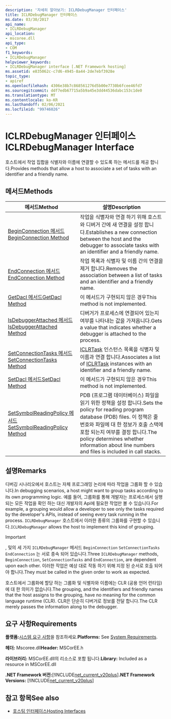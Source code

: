```yaml
---
description: '자세히 알아보기: ICLRDebugManager 인터페이스'
title: ICLRDebugManager 인터페이스
ms.date: 03/30/2017
api_name:
- ICLRDebugManager
api_location:
- mscoree.dll
api_type:
- COM
f1_keywords:
- ICLRDebugManager
helpviewer_keywords:
- ICLRDebugManager interface [.NET Framework hosting]
ms.assetid: e835062c-c7d6-4945-8a44-2de7ebf3928e
topic_type:
- apiref
ms.openlocfilehash: 4306e38b7c868561276d5b00e7730b6fcee46fd7
ms.sourcegitcommit: ddf7edb67715a5b9a45e3dd44536dabc153c1de0
ms.translationtype: MT
ms.contentlocale: ko-KR
ms.lasthandoff: 02/06/2021
ms.locfileid: "99746026"
---
```

# <a name="iclrdebugmanager-interface"></a><span data-ttu-id="bc8c7-103">ICLRDebugManager 인터페이스</span><span class="sxs-lookup"><span data-stu-id="bc8c7-103">ICLRDebugManager Interface</span></span>

<span data-ttu-id="bc8c7-104">호스트에서 작업 집합을 식별자와 이름에 연결할 수 있도록 하는 메서드를 제공 합니다.</span><span class="sxs-lookup"><span data-stu-id="bc8c7-104">Provides methods that allow a host to associate a set of tasks with an identifier and a friendly name.</span></span>  
  
## <a name="methods"></a><span data-ttu-id="bc8c7-105">메서드</span><span class="sxs-lookup"><span data-stu-id="bc8c7-105">Methods</span></span>  
  
|<span data-ttu-id="bc8c7-106">메서드</span><span class="sxs-lookup"><span data-stu-id="bc8c7-106">Method</span></span>|<span data-ttu-id="bc8c7-107">설명</span><span class="sxs-lookup"><span data-stu-id="bc8c7-107">Description</span></span>|  
|------------|-----------------|  
|[<span data-ttu-id="bc8c7-108">BeginConnection 메서드</span><span class="sxs-lookup"><span data-stu-id="bc8c7-108">BeginConnection Method</span></span>](iclrdebugmanager-beginconnection-method.md)|<span data-ttu-id="bc8c7-109">작업을 식별자와 연결 하기 위해 호스트와 디버거 간에 새 연결을 설정 합니다.</span><span class="sxs-lookup"><span data-stu-id="bc8c7-109">Establishes a new connection between the host and the debugger to associate tasks with an identifier and a friendly name.</span></span>|  
|[<span data-ttu-id="bc8c7-110">EndConnection 메서드</span><span class="sxs-lookup"><span data-stu-id="bc8c7-110">EndConnection Method</span></span>](iclrdebugmanager-endconnection-method.md)|<span data-ttu-id="bc8c7-111">작업 목록과 식별자 및 이름 간의 연결을 제거 합니다.</span><span class="sxs-lookup"><span data-stu-id="bc8c7-111">Removes the association between a list of tasks and an identifier and a friendly name.</span></span>|  
|[<span data-ttu-id="bc8c7-112">GetDacl 메서드</span><span class="sxs-lookup"><span data-stu-id="bc8c7-112">GetDacl Method</span></span>](iclrdebugmanager-getdacl-method.md)|<span data-ttu-id="bc8c7-113">이 메서드가 구현되지 않은 경우</span><span class="sxs-lookup"><span data-stu-id="bc8c7-113">This method is not implemented.</span></span>|  
|[<span data-ttu-id="bc8c7-114">IsDebuggerAttached 메서드</span><span class="sxs-lookup"><span data-stu-id="bc8c7-114">IsDebuggerAttached Method</span></span>](iclrdebugmanager-isdebuggerattached-method.md)|<span data-ttu-id="bc8c7-115">디버거가 프로세스에 연결되어 있는지 여부를 나타내는 값을 가져옵니다.</span><span class="sxs-lookup"><span data-stu-id="bc8c7-115">Gets a value that indicates whether a debugger is attached to the process.</span></span>|  
|[<span data-ttu-id="bc8c7-116">SetConnectionTasks 메서드</span><span class="sxs-lookup"><span data-stu-id="bc8c7-116">SetConnectionTasks Method</span></span>](iclrdebugmanager-setconnectiontasks-method.md)|<span data-ttu-id="bc8c7-117">[ICLRTask](iclrtask-interface.md) 인스턴스 목록을 식별자 및 이름과 연결 합니다.</span><span class="sxs-lookup"><span data-stu-id="bc8c7-117">Associates a list of [ICLRTask](iclrtask-interface.md) instances with an identifier and a friendly name.</span></span>|  
|[<span data-ttu-id="bc8c7-118">SetDacl 메서드</span><span class="sxs-lookup"><span data-stu-id="bc8c7-118">SetDacl Method</span></span>](iclrdebugmanager-setdacl-method.md)|<span data-ttu-id="bc8c7-119">이 메서드가 구현되지 않은 경우</span><span class="sxs-lookup"><span data-stu-id="bc8c7-119">This method is not implemented.</span></span>|  
|[<span data-ttu-id="bc8c7-120">SetSymbolReadingPolicy 메서드</span><span class="sxs-lookup"><span data-stu-id="bc8c7-120">SetSymbolReadingPolicy Method</span></span>](iclrdebugmanager-setsymbolreadingpolicy-method.md)|<span data-ttu-id="bc8c7-121">PDB (프로그램 데이터베이스) 파일을 읽기 위한 정책을 설정 합니다.</span><span class="sxs-lookup"><span data-stu-id="bc8c7-121">Sets the policy for reading program database (PDB) files.</span></span> <span data-ttu-id="bc8c7-122">이 정책은 줄 번호와 파일에 대 한 정보가 호출 스택에 포함 되는지 여부를 결정 합니다.</span><span class="sxs-lookup"><span data-stu-id="bc8c7-122">The policy determines whether information about line numbers and files is included in call stacks.</span></span>|  
  
## <a name="remarks"></a><span data-ttu-id="bc8c7-123">설명</span><span class="sxs-lookup"><span data-stu-id="bc8c7-123">Remarks</span></span>  

 <span data-ttu-id="bc8c7-124">디버깅 시나리오에서 호스트는 자체 프로그래밍 논리에 따라 작업을 그룹화 할 수 있습니다.</span><span class="sxs-lookup"><span data-stu-id="bc8c7-124">In debugging scenarios, a host might want to group tasks according to its own programming logic.</span></span> <span data-ttu-id="bc8c7-125">예를 들어, 그룹화를 통해 개발자는 프로세스에서 실행 되는 모든 작업을 확인 하는 대신 개발자의 Api에 필요한 작업만 볼 수 있습니다.</span><span class="sxs-lookup"><span data-stu-id="bc8c7-125">For example, a grouping would allow a developer to see only the tasks required by the developer's APIs, instead of seeing every task running in the process.</span></span> <span data-ttu-id="bc8c7-126">`ICLRDebugManager` 호스트에서 이러한 종류의 그룹화를 구현할 수 있습니다.</span><span class="sxs-lookup"><span data-stu-id="bc8c7-126">`ICLRDebugManager` allows the host to implement this kind of grouping.</span></span>  
  
> [!IMPORTANT]
> <span data-ttu-id="bc8c7-127">, 및의 세 가지 `ICLRDebugManager` 메서드 `BeginConnection` `SetConnectionTasks` `EndConnection` 는 서로 종속 되어 있습니다.</span><span class="sxs-lookup"><span data-stu-id="bc8c7-127">Three `ICLRDebugManager` methods, `BeginConnection`, `SetConnectionTasks` and `EndConnection`, are dependent upon each other.</span></span> <span data-ttu-id="bc8c7-128">이러한 작업은 예상 대로 작동 하기 위해 지정 된 순서로 호출 되어야 합니다.</span><span class="sxs-lookup"><span data-stu-id="bc8c7-128">They must be called in the given order to work as expected.</span></span>  
  
 <span data-ttu-id="bc8c7-129">호스트에서 그룹화에 할당 하는 그룹화 및 식별자와 이름에는 CLR (공용 언어 런타임)에 대 한 의미가 없습니다.</span><span class="sxs-lookup"><span data-stu-id="bc8c7-129">The grouping, and the identifiers and friendly names that the host assigns to the grouping, have no meaning for the common language runtime (CLR).</span></span> <span data-ttu-id="bc8c7-130">CLR은 단순히 디버거로 정보를 전달 합니다.</span><span class="sxs-lookup"><span data-stu-id="bc8c7-130">The CLR merely passes the information along to the debugger.</span></span>  
  
## <a name="requirements"></a><span data-ttu-id="bc8c7-131">요구 사항</span><span class="sxs-lookup"><span data-stu-id="bc8c7-131">Requirements</span></span>  

 <span data-ttu-id="bc8c7-132">**플랫폼:**[시스템 요구 사항](../../get-started/system-requirements.md)을 참조하세요.</span><span class="sxs-lookup"><span data-stu-id="bc8c7-132">**Platforms:** See [System Requirements](../../get-started/system-requirements.md).</span></span>  
  
 <span data-ttu-id="bc8c7-133">**헤더:** Mscoree.dll</span><span class="sxs-lookup"><span data-stu-id="bc8c7-133">**Header:** MSCorEE.h</span></span>  
  
 <span data-ttu-id="bc8c7-134">**라이브러리:** MSCorEE.dll의 리소스로 포함 됩니다.</span><span class="sxs-lookup"><span data-stu-id="bc8c7-134">**Library:** Included as a resource in MSCorEE.dll</span></span>  
  
 <span data-ttu-id="bc8c7-135">**.NET Framework 버전:**[!INCLUDE[net_current_v20plus](../../../../includes/net-current-v20plus-md.md)]</span><span class="sxs-lookup"><span data-stu-id="bc8c7-135">**.NET Framework Versions:** [!INCLUDE[net_current_v20plus](../../../../includes/net-current-v20plus-md.md)]</span></span>  
  
## <a name="see-also"></a><span data-ttu-id="bc8c7-136">참고 항목</span><span class="sxs-lookup"><span data-stu-id="bc8c7-136">See also</span></span>

- [<span data-ttu-id="bc8c7-137">호스팅 인터페이스</span><span class="sxs-lookup"><span data-stu-id="bc8c7-137">Hosting Interfaces</span></span>](hosting-interfaces.md)
